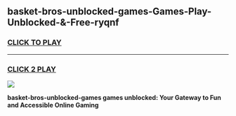 
## basket-bros-unblocked-games-Games-Play-Unblocked-&-Free-ryqnf
<h3>
<a href="https://premium76.site?title=basket-bros-unblocked-games&ref=24A">CLICK TO PLAY</a></h3>
<hr>

<h3>
<a href="https://premium76.site?title=basket-bros-unblocked-games&ref=24A">CLICK 2 PLAY</a>
  
</h3>

<a href="https://premium76.site?title=basket-bros-unblocked-games&ref=24A"><img src="https://clearcache.store/games.png"></a>


**basket-bros-unblocked-games games unblocked: Your Gateway to Fun and Accessible Online Gaming**
